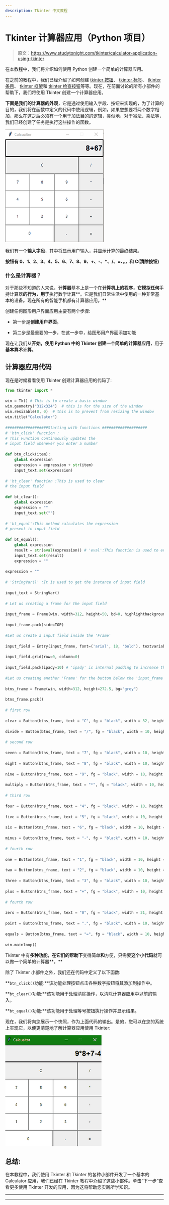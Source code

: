 ```yaml
---
description: Tkinter 中文教程
---
```


# Tkinter 计算器应用（Python 项目）

> 原文：<https://www.studytonight.com/tkinter/calculator-application-using-tkinter>

在本教程中，我们将介绍如何使用 Python 创建一个简单的计算器应用。

在之前的教程中，我们已经介绍了如何创建 [tkinter 按钮](https://www.studytonight.com/tkinter/python-tkinter-button-widget)、 [tkinter 标签](https://www.studytonight.com/tkinter/python-tkinter-label-widget)、 [tkinter 条目](https://www.studytonight.com/tkinter/python-tkinter-entry-widget)、 [tkinter 框架](https://www.studytonight.com/tkinter/python-tkinter-frame-widget)和 [tkinter 检查按钮](https://www.studytonight.com/tkinter/python-tkinter-checkbutton-widget)等等。现在，在前面讨论的所有小部件的帮助下，我们将使用 Tkinter 创建一个计算器应用。

**下面是我们的计算器的外观**，它是通过使用输入字段、按钮来实现的，为了计算的目的，我们将在函数中定义的代码中使用逻辑，例如，如果您想要将两个数字相加，那么在这之后必须有一个用于加法目的的逻辑，类似地，对于减法、乘法等，我们已经创建了任务是执行这些操作的函数。

![Calculator app with Tkinter](img/1aae5bdfa0b15b072571cde205b7199e.png)

我们有一个**输入字段**，其中将显示用户输入，并显示计算的最终结果。

**按钮有 0、1、2、3、4、5、6、7、8、9、+、-、*、/、=、。，和 C(清除按钮)**

### 什么是计算器？

对于那些不知道的人来说，**计算器**基本上是一个在**计算机上的程序，它模拟任何**手持计算器**的行为，用于**执行数学计算**。它是我们日常生活中使用的一种非常基本的设备。现在所有的智能手机都有计算器应用。**

创建任何图形用户界面应用主要有两个步骤:

*   第一步是**创建用户界面**。

*   第二步是最重要的一步，在这一步中，给图形用户界面添加功能

现在让我们从**开始，使用 Python 中的 Tkinter 创建一个简单的计算器应用**，用于**基本算术计算**。

## 计算器应用代码

现在是时候看看使用 Tkinter 创建计算器应用的代码了:

```py
from tkinter import *

win = Tk() # This is to create a basic window
win.geometry("312x324")  # this is for the size of the window 
win.resizable(0, 0)  # this is to prevent from resizing the window
win.title("Calculator")

###################Starting with functions ####################
# 'btn_click' function : 
# This Function continuously updates the 
# input field whenever you enter a number

def btn_click(item):
    global expression
    expression = expression + str(item)
    input_text.set(expression)

# 'bt_clear' function :This is used to clear 
# the input field

def bt_clear(): 
    global expression 
    expression = "" 
    input_text.set("")

# 'bt_equal':This method calculates the expression 
# present in input field

def bt_equal():
    global expression
    result = str(eval(expression)) # 'eval':This function is used to evaluates the string expression directly
    input_text.set(result)
    expression = ""

expression = ""

# 'StringVar()' :It is used to get the instance of input field

input_text = StringVar()

# Let us creating a frame for the input field

input_frame = Frame(win, width=312, height=50, bd=0, highlightbackground="black", highlightcolor="black", highlightthickness=2)

input_frame.pack(side=TOP)

#Let us create a input field inside the 'Frame'

input_field = Entry(input_frame, font=('arial', 18, 'bold'), textvariable=input_text, width=50, bg="#eee", bd=0, justify=RIGHT)

input_field.grid(row=0, column=0)

input_field.pack(ipady=10) # 'ipady' is internal padding to increase the height of input field

#Let us creating another 'Frame' for the button below the 'input_frame'

btns_frame = Frame(win, width=312, height=272.5, bg="grey")

btns_frame.pack()

# first row

clear = Button(btns_frame, text = "C", fg = "black", width = 32, height = 3, bd = 0, bg = "#eee", cursor = "hand2", command = lambda: bt_clear()).grid(row = 0, column = 0, columnspan = 3, padx = 1, pady = 1)

divide = Button(btns_frame, text = "/", fg = "black", width = 10, height = 3, bd = 0, bg = "#eee", cursor = "hand2", command = lambda: btn_click("/")).grid(row = 0, column = 3, padx = 1, pady = 1)

# second row

seven = Button(btns_frame, text = "7", fg = "black", width = 10, height = 3, bd = 0, bg = "#fff", cursor = "hand2", command = lambda: btn_click(7)).grid(row = 1, column = 0, padx = 1, pady = 1)

eight = Button(btns_frame, text = "8", fg = "black", width = 10, height = 3, bd = 0, bg = "#fff", cursor = "hand2", command = lambda: btn_click(8)).grid(row = 1, column = 1, padx = 1, pady = 1)

nine = Button(btns_frame, text = "9", fg = "black", width = 10, height = 3, bd = 0, bg = "#fff", cursor = "hand2", command = lambda: btn_click(9)).grid(row = 1, column = 2, padx = 1, pady = 1)

multiply = Button(btns_frame, text = "*", fg = "black", width = 10, height = 3, bd = 0, bg = "#eee", cursor = "hand2", command = lambda: btn_click("*")).grid(row = 1, column = 3, padx = 1, pady = 1)

# third row

four = Button(btns_frame, text = "4", fg = "black", width = 10, height = 3, bd = 0, bg = "#fff", cursor = "hand2", command = lambda: btn_click(4)).grid(row = 2, column = 0, padx = 1, pady = 1)

five = Button(btns_frame, text = "5", fg = "black", width = 10, height = 3, bd = 0, bg = "#fff", cursor = "hand2", command = lambda: btn_click(5)).grid(row = 2, column = 1, padx = 1, pady = 1)

six = Button(btns_frame, text = "6", fg = "black", width = 10, height = 3, bd = 0, bg = "#fff", cursor = "hand2", command = lambda: btn_click(6)).grid(row = 2, column = 2, padx = 1, pady = 1)

minus = Button(btns_frame, text = "-", fg = "black", width = 10, height = 3, bd = 0, bg = "#eee", cursor = "hand2", command = lambda: btn_click("-")).grid(row = 2, column = 3, padx = 1, pady = 1)

# fourth row

one = Button(btns_frame, text = "1", fg = "black", width = 10, height = 3, bd = 0, bg = "#fff", cursor = "hand2", command = lambda: btn_click(1)).grid(row = 3, column = 0, padx = 1, pady = 1)

two = Button(btns_frame, text = "2", fg = "black", width = 10, height = 3, bd = 0, bg = "#fff", cursor = "hand2", command = lambda: btn_click(2)).grid(row = 3, column = 1, padx = 1, pady = 1)

three = Button(btns_frame, text = "3", fg = "black", width = 10, height = 3, bd = 0, bg = "#fff", cursor = "hand2", command = lambda: btn_click(3)).grid(row = 3, column = 2, padx = 1, pady = 1)

plus = Button(btns_frame, text = "+", fg = "black", width = 10, height = 3, bd = 0, bg = "#eee", cursor = "hand2", command = lambda: btn_click("+")).grid(row = 3, column = 3, padx = 1, pady = 1)

# fourth row

zero = Button(btns_frame, text = "0", fg = "black", width = 21, height = 3, bd = 0, bg = "#fff", cursor = "hand2", command = lambda: btn_click(0)).grid(row = 4, column = 0, columnspan = 2, padx = 1, pady = 1)

point = Button(btns_frame, text = ".", fg = "black", width = 10, height = 3, bd = 0, bg = "#eee", cursor = "hand2", command = lambda: btn_click(".")).grid(row = 4, column = 2, padx = 1, pady = 1)

equals = Button(btns_frame, text = "=", fg = "black", width = 10, height = 3, bd = 0, bg = "#eee", cursor = "hand2", command = lambda: bt_equal()).grid(row = 4, column = 3, padx = 1, pady = 1)

win.mainloop() 
```

Tkinter 中有**多种功能，在它们的帮助下**变得简单**和**方便，只需要**这个小代码**就可以做一个简单的计算器**。**

除了 Tkinter 小部件之外，我们还在代码中定义了以下函数:

**`btn_click()`功能:**该功能处理按钮点击各种数字按钮将其添加到操作中。

**`bt_clear()`功能:**该功能用于处理清除操作，以清除计算器应用中以前的输入。

**`bt_equal()`功能:**该功能用于处理等号按钮执行操作并显示结果。

现在，我们将向您展示一个快照，作为上面代码的输出。是的，您可以在您的系统上实现它，以便更清楚地了解计算器应用使用 Tkinter:

![calculator app example with tkinter](img/b10cb5ea107bb303e6ca3dad8cdf8aa7.png)

## 总结:

在本教程中，我们使用 Tkinter 和 Tkinter 的各种小部件开发了一个基本的 Calculator 应用，我们已经在 Tkinter 教程中介绍了这些小部件。单击“下一步”查看更多使用 Tkinter 开发的应用，因为这将帮助您实践所学知识。

* * *

* * *